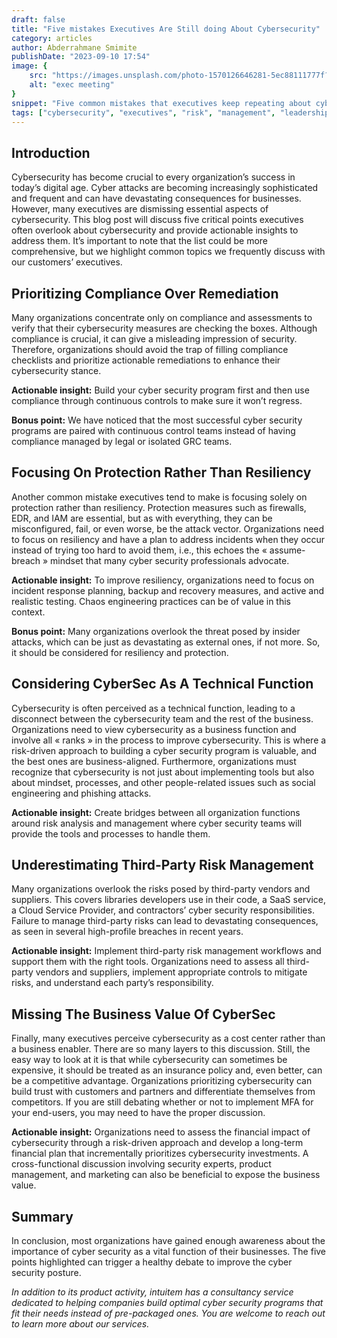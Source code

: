 ```yaml
---
draft: false
title: "Five mistakes Executives Are Still doing About Cybersecurity"
category: articles
author: Abderrahmane Smimite
publishDate: "2023-09-10 17:54"
image: {
    src: "https://images.unsplash.com/photo-1570126646281-5ec88111777f?ixlib=rb-4.0.3&ixid=M3wxMjA3fDB8MHxwaG90by1wYWdlfHx8fGVufDB8fHx8fA%3D%3D&auto=format&fit=crop&w=430&q=80",
    alt: "exec meeting"
}
snippet: "Five common mistakes that executives keep repeating about cyber security and some actionable insights on how to deal with them"
tags: ["cybersecurity", "executives", "risk", "management", "leadership", "compliance", "resiliency"]
---
```


## Introduction

Cybersecurity has become crucial to every organization’s success in today’s digital age. Cyber attacks are becoming increasingly sophisticated and frequent and can have devastating consequences for businesses. However, many executives are dismissing essential aspects of cybersecurity. This blog post will discuss five critical points executives often overlook about cybersecurity and provide actionable insights to address them. It’s important to note that the list could be more comprehensive, but we highlight common topics we frequently discuss with our customers’ executives.

## Prioritizing Compliance Over Remediation

Many organizations concentrate only on compliance and assessments to verify that their cybersecurity measures are checking the boxes. Although compliance is crucial, it can give a misleading impression of security. Therefore, organizations should avoid the trap of filling compliance checklists and prioritize actionable remediations to enhance their cybersecurity stance.

**Actionable insight:** Build your cyber security program first and then use compliance through continuous controls to make sure it won’t regress.

**Bonus point:** We have noticed that the most successful cyber security programs are paired with continuous control teams instead of having compliance managed by legal or isolated GRC teams.

## Focusing On Protection Rather Than Resiliency

Another common mistake executives tend to make is focusing solely on protection rather than resiliency. Protection measures such as firewalls, EDR, and IAM are essential, but as with everything, they can be misconfigured, fail, or even worse, be the attack vector. Organizations need to focus on resiliency and have a plan to address incidents when they occur instead of trying too hard to avoid them, i.e., this echoes the « assume-breach » mindset that many cyber security professionals advocate.

**Actionable insight:** To improve resiliency, organizations need to focus on incident response planning, backup and recovery measures, and active and realistic testing. Chaos engineering practices can be of value in this context.

**Bonus point:** Many organizations overlook the threat posed by insider attacks, which can be just as devastating as external ones, if not more. So, it should be considered for resiliency and protection.

## Considering CyberSec As A Technical Function

Cybersecurity is often perceived as a technical function, leading to a disconnect between the cybersecurity team and the rest of the business. Organizations need to view cybersecurity as a business function and involve all « ranks » in the process to improve cybersecurity. This is where a risk-driven approach to building a cyber security program is valuable, and the best ones are business-aligned.
Furthermore, organizations must recognize that cybersecurity is not just about implementing tools but also about mindset, processes, and other people-related issues such as social engineering and phishing attacks.

**Actionable insight:** Create bridges between all organization functions around risk analysis and management where cyber security teams will provide the tools and processes to handle them.

## Underestimating Third-Party Risk Management

Many organizations overlook the risks posed by third-party vendors and suppliers. This covers libraries developers use in their code, a SaaS service, a Cloud Service Provider, and contractors’ cyber security responsibilities. Failure to manage third-party risks can lead to devastating consequences, as seen in several high-profile breaches in recent years.

**Actionable insight:** Implement third-party risk management workflows and support them with the right tools. Organizations need to assess all third-party vendors and suppliers, implement appropriate controls to mitigate risks, and understand each party’s responsibility.

## Missing The Business Value Of CyberSec

Finally, many executives perceive cybersecurity as a cost center rather than a business enabler. There are so many layers to this discussion. Still, the easy way to look at it is that while cybersecurity can sometimes be expensive, it should be treated as an insurance policy and, even better, can be a competitive advantage. Organizations prioritizing cybersecurity can build trust with customers and partners and differentiate themselves from competitors. If you are still debating whether or not to implement MFA for your end-users, you may need to have the proper discussion.

**Actionable insight:** Organizations need to assess the financial impact of cybersecurity through a risk-driven approach and develop a long-term financial plan that incrementally prioritizes cybersecurity investments. A cross-functional discussion involving security experts, product management, and marketing can also be beneficial to expose the business value.

## Summary

In conclusion, most organizations have gained enough awareness about the importance of cyber security as a vital function of their businesses. The five points highlighted can trigger a healthy debate to improve the cyber security posture.

*In addition to its product activity, intuitem has a consultancy service dedicated to helping companies build optimal cyber security programs that fit their needs instead of pre-packaged ones. You are welcome to reach out to learn more about our services.*
